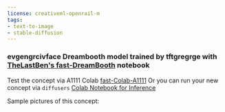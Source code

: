 ```yaml
---
license: creativeml-openrail-m
tags:
- text-to-image
- stable-diffusion
---
```

### evgengrcivface Dreambooth model trained by tftgregrge with [TheLastBen's fast-DreamBooth](https://colab.research.google.com/github/TheLastBen/fast-stable-diffusion/blob/main/fast-DreamBooth.ipynb) notebook


Test the concept via A1111 Colab [fast-Colab-A1111](https://colab.research.google.com/github/TheLastBen/fast-stable-diffusion/blob/main/fast_stable_diffusion_AUTOMATIC1111.ipynb)
Or you can run your new concept via `diffusers` [Colab Notebook for Inference](https://colab.research.google.com/github/huggingface/notebooks/blob/main/diffusers/sd_dreambooth_inference.ipynb)

Sample pictures of this concept:

